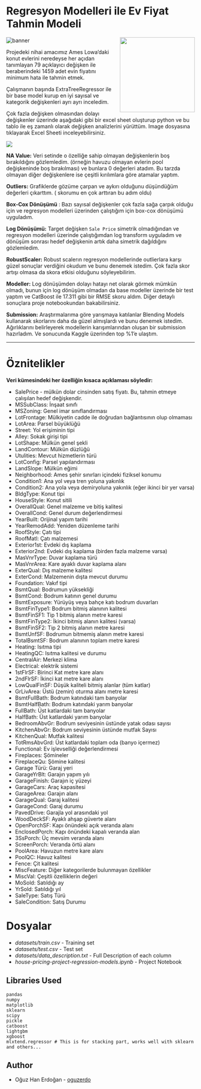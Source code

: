 # Regresyon Modelleri ile Ev Fiyat Tahmin Modeli

<a href="https://www.oguzerdogan.com/">
    <img src="https://www.oguzerdogan.com/wp-content/uploads/2020/10/logo_oz.png" width="200" align="right"></a>



![banner](https://storage.googleapis.com/kaggle-competitions/kaggle/5407/media/housesbanner.png)


Projedeki nihai amacımız Ames Lowa’daki konut evlerini neredeyse her açıdan tanımlayan 79 açıklayıcı değişken ile beraberindeki 1459 adet evin fiyatını minimum hata ile tahmin etmek.

Çalışmanın başında ExtraTreeRegressor ile bir base model kurup en iyi sayısal ve kategorik değişkenleri ayrı ayrı inceledim.

Çok fazla değişken olmasından dolayı değişkenler üzerinde aşağıdaki gibi bir excel sheet oluşturup python ve bu tablo ile eş zamanlı olarak değişken analizlerini yürüttüm. Image dosyasına tıklayarak Excel Sheeti inceleyebilirsiniz.

<a href="https://docs.google.com/spreadsheets/d/1P67BXoVlt8EIzFTtcENCCt5dABRdV4DqNRIIvbbYOrg/">
    <img src="https://www.oguzerdogan.com/wp-content/uploads/2020/11/aciklamalar.jpg">
</a>

**NA Value:** Veri setinde o özelliğe sahip olmayan değişkenlerin boş bırakıldığını gözlemledim. (örneğin havuzu olmayan evlerin pool değişkeninde boş bırakılması) ve bunlara 0 değerleri atadım. Bu tarzda olmayan diğer değişkenlere ise çeşitli kırılımlara göre atamalar yaptım.

**Outliers:**  Grafiklerde gözüme çarpan ve aykırı olduğunu düşündüğüm değerleri çıkarttım. ( skorumu en çok arttıran bu adım oldu)

**Box-Cox Dönüşümü** : Bazı sayısal değişkenler çok fazla sağa çarpık olduğu için ve regresyon modelleri üzerinden çalıştığım için box-cox dönüşümü uyguladım.

**Log Dönüşümü:** Target değişken `Sale Price` simetrik olmadığından ve regresyon modelleri üzerinde çalıştığımdan log transform uyguladım ve dönüşüm sonrası hedef değişkenin artık daha simetrik dağıldığını gözlemledim.

**RobustScaler:** Robust scalerın regresyon modellerinde outlierlara karşı güzel sonuçlar verdiğini okudum ve bunu denemek istedim. Çok fazla skor artışı olmasa da skora etkisi olduğunu söyleyebilirim.

**Modeller:** Log dönüşümden dolayı hatayı net olarak görmek mümkün olmadı, bunun için log dönüşüm olmadan da base modeller üzerinde bir test yaptım ve CatBoost ile 17.311 gibi bir RMSE skoru aldım. Diğer detaylı sonuçlara proje notebookundan bakabilirsiniz.

**Submission:** Araştırmalarıma göre yarışmaya katılanlar Blending Models kullanarak skorlarını daha da güzel almışlardı ve bunu denemek istedim. Ağırlıklarını belirleyerek modellerin karışımlarından oluşan bir submission hazırladım. Ve sonucunda Kaggle üzerinden top %1’e ulaştım.

---

# Öznitelikler

**Veri kümesindeki her özelliğin kısaca açıklaması söyledir:**

- SalePrice - mülkün dolar cinsinden satış fiyatı. Bu, tahmin etmeye çalışılan hedef değişkendir.
- MSSubClass: İnşaat sınıfı
- MSZoning: Genel imar sınıflandırması
- LotFrontage: Mülkiyetin cadde ile doğrudan bağlantısının olup olmaması
- LotArea: Parsel büyüklüğü
- Street: Yol erişiminin tipi
- Alley: Sokak girişi tipi
- LotShape: Mülkün genel şekli
- LandContour: Mülkün düzlüğü
- Utulities: Mevcut hizmetlerin türü
- LotConfig: Parsel yapılandırması
- LandSlope: Mülkün eğimi
- Neighborhood: Ames şehir sınırları içindeki fiziksel konumu
- Condition1: Ana yol veya tren yoluna yakınlık
- Condition2: Ana yola veya demiryoluna yakınlık (eğer ikinci bir yer varsa)
- BldgType: Konut tipi
- HouseStyle: Konut sitili
- OverallQual: Genel malzeme ve bitiş kalitesi
- OverallCond: Genel durum değerlendirmesi
- YearBuilt: Orijinal yapım tarihi
- YearRemodAdd: Yeniden düzenleme tarihi
- RoofStyle: Çatı tipi
- RoofMatl: Çatı malzemesi
- Exterior1st: Evdeki dış kaplama
- Exterior2nd: Evdeki dış kaplama (birden fazla malzeme varsa)
- MasVnrType: Duvar kaplama türü
- MasVnrArea: Kare ayaklı duvar kaplama alanı
- ExterQual: Dış malzeme kalitesi
- ExterCond: Malzemenin dışta mevcut durumu
- Foundation: Vakıf tipi
- BsmtQual: Bodrumun yüksekliği
- BsmtCond: Bodrum katının genel durumu
- BsmtExposure: Yürüyüş veya bahçe katı bodrum duvarları
- BsmtFinType1: Bodrum bitmiş alanının kalitesi
- BsmtFinSF1: Tip 1 bitmiş alanın metre karesi
- BsmtFinType2: İkinci bitmiş alanın kalitesi (varsa)
- BsmtFinSF2: Tip 2 bitmiş alanın metre karesi
- BsmtUnfSF: Bodrumun bitmemiş alanın metre karesi
- TotalBsmtSF: Bodrum alanının toplam metre karesi
- Heating: Isıtma tipi
- HeatingQC: Isıtma kalitesi ve durumu
- CentralAir: Merkezi klima
- Electrical: elektrik sistemi
- 1stFlrSF: Birinci Kat metre kare alanı
- 2ndFlrSF: İkinci kat metre kare alanı
- LowQualFinSF: Düşük kaliteli bitmiş alanlar (tüm katlar)
- GrLivArea: Üstü (zemin) oturma alanı metre karesi
- BsmtFullBath: Bodrum katındaki tam banyolar
- BsmtHalfBath: Bodrum katındaki yarım banyolar
- FullBath: Üst katlardaki tam banyolar
- HalfBath: Üst katlardaki yarım banyolar
- BedroomAbvGr: Bodrum seviyesinin üstünde yatak odası sayısı
- KitchenAbvGr: Bodrum seviyesinin üstünde mutfak Sayısı
- KitchenQual: Mutfak kalitesi
- TotRmsAbvGrd: Üst katlardaki toplam oda (banyo içermez)
- Functional: Ev işlevselliği değerlendirmesi
- Fireplaces: Şömineler
- FireplaceQu: Şömine kalitesi
- Garage Türü: Garaj yeri
- GarageYrBlt: Garajın yapım yılı
- GarageFinish: Garajın iç yüzeyi
- GarageCars: Araç kapasitesi
- GarageArea: Garajın alanı
- GarageQual: Garaj kalitesi
- GarageCond: Garaj durumu
- PavedDrive: Garajla yol arasındaki yol
- WoodDeckSF: Ayaklı ahşap güverte alanı
- OpenPorchSF: Kapı önündeki açık veranda alanı
- EnclosedPorch: Kapı önündeki kapalı veranda alan
- 3SsPorch: Üç mevsim veranda alanı
- ScreenPorch: Veranda örtü alanı
- PoolArea: Havuzun metre kare alanı
- PoolQC: Havuz kalitesi
- Fence: Çit kalitesi
- MiscFeature: Diğer kategorilerde bulunmayan özellikler
- MiscVal: Çeşitli özelliklerin değeri
- MoSold: Satıldığı ay
- YrSold: Satıldığı yıl
- SaleType: Satış Türü
- SaleCondition: Satış Durumu

# Dosyalar

- *datasets/train.csv* - Training set
- *datasets/test.csv* - Test set
- *datasets/data_description.txt* - Full Description of each column
- *house-pricing-project-regression-models.ipynb* - Project Notebook

## Libraries Used

```
pandas
numpy
matplotlib
sklearn
scipy
pickle
catboost
lightgbm 
xgboost
mlxtend.regressor # This is for stacking part, works well with sklearn and others...
```

## Author

- Oğuz Han Erdoğan - [oguzerdo](https://github.com/oguzerdo)
